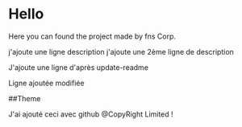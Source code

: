 # Hello
Here you can found the project made by fns Corp.

j'ajoute une ligne description
j'ajoute une 2ème ligne de description

J'ajoute une ligne d'après update-readme

Ligne ajoutée modifiée

##Theme

J'ai ajouté ceci avec github
@CopyRight Limited !
